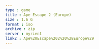```yaml
---
type : game
title : Ape Escape 2 (Europe)
size : 1.6 G
format : iso
archive : zip
server : myrient
link2 : Ape%20Escape%202%20%28Europe%29
---
```


